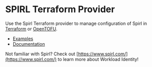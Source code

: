 <!--
This file is cloned into the public repository at github.com/spirl/terraform-provider-spirl/README.md

Make sure to only include public information!

-->

# SPIRL Terraform Provider

Use the Spirl Terraform provider to manage configuration of Spirl in [Terraform](https://www.terraform.io/) or [OpenTOFU](https://opentofu.org/).

- [Examples](examples/)
- [Documentation](docs/)

Not familiar with Spirl? Check out [https://www.spirl.com/](https://www.spirl.com/) to learn more about Workload Identity!
